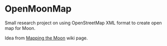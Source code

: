 OpenMoonMap
===========

Small research project on using OpenStreetMap XML format to create open map for Moon.

Idea from [Mapping the Moon](https://wiki.openstreetmap.org/wiki/Mapping_the_Moon) wiki page.
